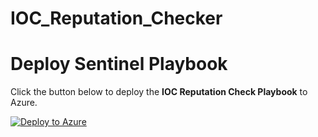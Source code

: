 # IOC_Reputation_Checker

# Deploy Sentinel Playbook

Click the button below to deploy the **IOC Reputation Check Playbook** to Azure.

[![Deploy to Azure](https://aka.ms/deploytoazurebutton)](https://portal.azure.com/#create/Microsoft.Template/uri/https%3A%2F%2Fraw%2Egithubusercontent%2Ecom%2FNagasaikumarvarikuti%2FIOC%5FReputation%5FChecker%2Fmain%2Fplaybook%2Ejson)
